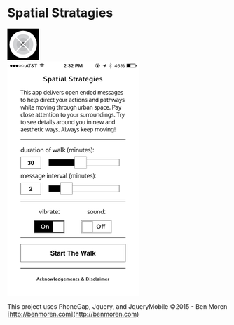 # Spatial Stratagies #
<img src="/res/icon/ios/icon-72.png" /> <br>
<img src="/designFiles/screenshot.png" width="300px" />

This project uses PhoneGap, Jquery, and JqueryMobile
©2015 - Ben Moren
[http://benmoren.com](http://benmoren.com)  






